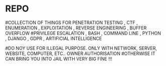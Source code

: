 # REPO

#COLLECTION OF THINGS FOR PENETRATION TESTING , CTF , ENUMERATION , EXPLOITATION , REVERSE ENGINEERING , BUFFER OVERFLOW 
#PRIVILEGE ESCALATION , BASH , COMMAND LINE , PYTHON , DJANGO , GDPR , ARTIFICIAL INTELLIGENCE

#DO NOY USE FOR ILLEGAL PURPOSE. ONLY WITH NETWORK, SERVER, WEBSITE, COMPUTER, ETC.. OWNER AUTHORISATION
#OTHERWISE IT CAN BRING YOU INTO JAIL WITH VERY BIG FINE !!!

